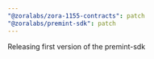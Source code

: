 ```yaml
---
"@zoralabs/zora-1155-contracts": patch
"@zoralabs/premint-sdk": patch
---
```


Releasing first version of the premint-sdk
